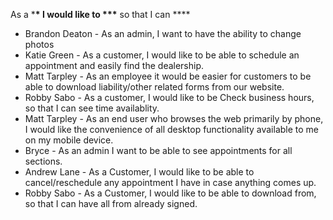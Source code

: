 As a \***\* I would like to \*\*\*** so that I can \*\*\*\*

- Brandon Deaton - As an admin, I want to have the ability to change photos
- Katie Green - As a customer, I would like to be able to schedule an appointment and easily find the dealership.
- Matt Tarpley - As an employee it would be easier for customers to be able to download liability/other related forms from our website.
- Robby Sabo - As a customer, I would like to be Check business hours, so that I can see time availablity.
- Matt Tarpley - As an end user who browses the web primarily by phone, I would like the convenience of all desktop functionality available to me on my mobile device.
- Bryce - As an admin I want to be able to see appointments for all sections.
- Andrew Lane  - As a Customer, I would like to be able to cancel/reschedule any appointment I have in case anything comes up.
- Robby Sabo - As a Customer, I would like to be able to download from, so that I can have all from already signed.
